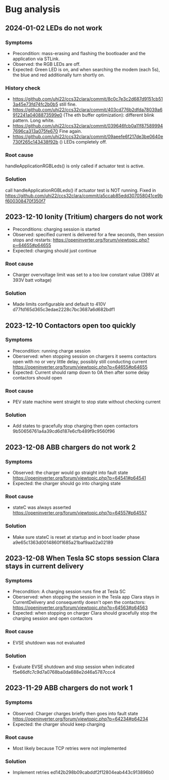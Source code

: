# Bug analysis

## 2024-01-02 LEDs do not work

### Symptoms
- Precondition: mass-erasing and flashing the bootloader and the application via STLink.
- Observed: the RGB LEDs are off.
- Expected: Green LED is on, and when searching the modem (each 5s), the blue and red additionally turn shortly on.

### History check
- https://github.com/uhi22/ccs32clara/commit/8c0c7e3c2d687d9151cb513a45e73fd74fc2b0b5 still fine.
- https://github.com/uhi22/ccs32clara/commit/403cd776b2dfda78039a6912241a0408873599e0 (The eth buffer optimization): different blink pattern. Long white.
- https://github.com/uhi22/ccs32clara/commit/039646fcb0a11f875899947696ca313a075fe670 Fine again.
- https://github.com/uhi22/ccs32clara/commit/09aeefe6f217de3be0640e730f265c143438f92b () LEDs completely off.

### Root cause
handleApplicationRGBLeds() is only called if actuator test is active.

### Solution
call handleApplicationRGBLeds() if actuator test is NOT running. Fixed in https://github.com/uhi22/ccs32clara/commit/a5ccab85edd307058041ce9bf600308470f350f7


## 2023-12-10 Ionity (Tritium) chargers do not work
- Preconditions: charging session is started
- Observed: specified current is delivered for a few seconds, then session stops and restarts: https://openinverter.org/forum/viewtopic.php?p=64655#p64655
- Expected: charging should just continue

### Root cause
- Charger overvoltage limit was set to a too low constant value (398V at 393V batt voltage)

### Solution
- Made limits configurable and default to 410V d77fd165d365c3edae2228c7bc3687a6d682bdf1

## 2023-12-10 Contactors open too quickly

### Symptoms
- Precondition: running charge session
- Oberserved: when stopping session on chargers it seems contactors open with no or very little delay, possibly still conducting current https://openinverter.org/forum/viewtopic.php?p=64655#p64655
- Expected: Current should ramp down to 0A then after some delay contactors should open

### Root cause
- PEV state machine went straight to stop state without checking current

### Solution
- Add states to gracefully stop charging then open contactors 9b50656761a4a39cd6d187e6cfb489f9c9560f96

## 2023-12-08 ABB chargers do not work 2

### Symptoms
- Observed: the charger would go straight into fault state https://openinverter.org/forum/viewtopic.php?p=64541#p64541
- Expected: the charger should go into charging state

### Root cause
- stateC was always asserted https://openinverter.org/forum/viewtopic.php?p=64557#p64557

### Solution
- Make sure stateC is reset at startup and in boot loader phase a9e65c1363d0014860f1685a21baf9aa02a02189

## 2023-12-08 When Tesla SC stops session Clara stays in current delivery

### Symptoms
- Precondition: A charging session runs fine at Tesla SC
- Oberserved: when stopping the session in the Tesla app Clara stays in CurrentDelivery and consequently doesn't open the contactors: https://openinverter.org/forum/viewtopic.php?p=64563#p64563
- Expected: when stopping on charger Clara should gracefully stop the charging session and open contactors

### Root cause
- EVSE shutdown was not evaluated

### Solution
- Evaluate EVSE shutdown and stop session when indicated f5e66dfc7c9d7a0768ba0da688e2d46a5787ccc4

## 2023-11-29 ABB chargers do not work 1

### Symptoms
- Observed: Charger charges briefly then goes into fault state https://openinverter.org/forum/viewtopic.php?p=64234#p64234
- Expected: the charger should keep charging

### Root cause
- Most likely because TCP retries were not implemented

### Solution
- Implement retries ed142b298b09cabddf2f12804eab443c913896b0


